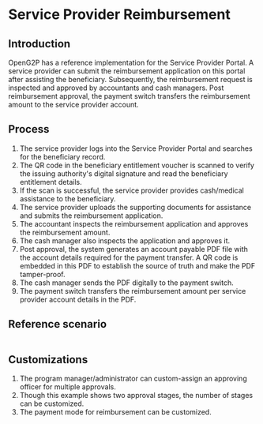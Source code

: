 # Service Provider Reimbursement

## Introduction

OpenG2P has a reference implementation for the Service Provider Portal. A service provider can submit the reimbursement application on this portal after assisting the beneficiary. Subsequently, the reimbursement request is inspected and approved by accountants and cash managers. Post reimbursement approval, the payment switch transfers the reimbursement amount to the service provider account.

## Process

1. The service provider logs into the Service Provider Portal and searches for the beneficiary record.
2. The QR code in the beneficiary entitlement voucher is scanned to verify the issuing authority's digital signature and read the beneficiary entitlement details.
3. If the scan is successful, the service provider provides cash/medical assistance to the beneficiary.&#x20;
4. The service provider uploads the supporting documents for assistance and submits the reimbursement application.
5. The accountant inspects the reimbursement application and approves the reimbursement amount.
6. The cash manager also inspects the application and approves it.&#x20;
7. Post approval, the system generates an account payable PDF file with the account details required for the payment transfer. A QR code is embedded in this PDF to establish the source of truth and make the PDF tamper-proof.
8. The cash manager sends the PDF digitally to the payment switch.
9. The payment switch transfers the reimbursement amount per service provider account details in the PDF.

## Reference scenario

<figure><img src="https://github.com/smita-g2p/openg2p-documentation/raw/c68b3e6da99fe077e2cbe5d5fc166b3e3487fbce/.gitbook/assets/service-provider-reimbursement.png" alt=""><figcaption></figcaption></figure>

## Customizations

1. The program manager/administrator can custom-assign an approving officer for multiple approvals.
2. Though this example shows two approval stages, the number of stages can be customized.
3. The payment mode for reimbursement can be customized.

